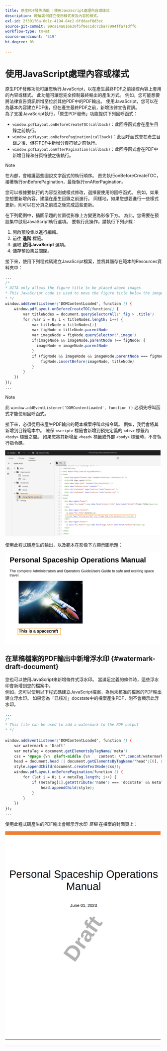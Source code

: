 ```yaml
---
title: 原生PDF發佈功能 |使用JavaScript處理內容或樣式
description: 瞭解如何建立使用樣式表及內容的樣式。
exl-id: 2f301f6a-0d1c-4194-84c2-0fddaef8d3ec
source-git-commit: 99ca14a816630f5f0ec1dc72ba77994ffa71dff6
workflow-type: tm+mt
source-wordcount: '519'
ht-degree: 0%

---
```


# 使用JavaScript處理內容或樣式

原生PDF發佈功能可讓您執行JavaScript，以在產生最終PDF之前操控內容上套用的內容或樣式。 此功能可讓您完全控制最終輸出的產生方式。 例如，您可能想要將法律宣告資訊新增至位於其他PDF中的PDF輸出。 使用JavaScript，您可以在為基本內容建立PDF後，但在產生最終PDF之前，新增法律宣告資訊。\
為了支援JavaScript執行，「原生PDF發佈」功能提供下列回呼函式：

* `window.pdfLayout.onBeforeCreateTOC(callback)`：此回呼函式會在產生目錄之前執行。
* `window.pdfLayout.onBeforePagination(callback)`：此回呼函式會在產生目錄之後、但在PDF中新增分頁符號之前執行。
* `window.pdfLayout.onAfterPagination(callback)`：此回呼函式會在PDF中新增目錄和分頁符號之後執行。

>[!NOTE]
>
>在內部，會維護這些圖說文字函式的執行順序。 首先執行onBeforeCreateTOC，接著執行onBeforePagination，最後執行onAfterPagination。

您可以根據要執行的內容型別或樣式修改，選擇要使用的回呼函式。 例如，如果您想要新增內容，建議在產生目錄之前進行。 同樣地，如果您想要進行一些樣式更新，則可以在分頁之前或之後完成這些更新。

在下列範例中，插圖示題的位置從影像上方變更為影像下方。 為此，您需要在預設集中啟用JavaScript執行選項。 要執行此操作，請執行下列步驟：

1. 開啟預設集以進行編輯。
1. 前往 **進階** 標籤。
1. 選取 **啟用JavaScript** 選項。
1. 儲存預設集並關閉。

接下來，使用下列程式碼建立JavaScript檔案，並將其儲存在範本的Resources資料夾中：

```css
...
/*
* DITA only allows the figure title to be placed above images 
* This JavaScript code is used to move the figure title below the image
* */
window.addEventListener('DOMContentLoaded', function () {
    window.pdfLayout.onBeforeCreateTOC(function() {
        var titleNodes = document.querySelectorAll('.fig > .title')
        for (var i = 0; i < titleNodes.length; i++) {
            var titleNode = titleNodes[i]
            var figNode = titleNode.parentNode
            var imageNode = figNode.querySelector('.image')
            if(imageNode && imageNode.parentNode !== figNode) {
              imageNode = imageNode.parentNode
            }
            if (figNode && imageNode && imageNode.parentNode === figNode) {
                figNode.insertBefore(imageNode, titleNode)
            }
        }
    })
});
...
```

>[!NOTE]
>
>此 `window.addEventListener('DOMContentLoaded', function ()` 必須先呼叫函式才能使用回呼函式。

接下來，必須從用來產生PDF輸出的範本檔案呼叫此指令碼。 例如，我們會將其新增到目錄範本中。 確保 `<script>` 標籤會新增到預先定義的 `<div>` 標籤內 `<body>` 標籤之間。 如果您將其新增至 `<head>` 標籤或外部 `<body>` 標籤時，不會執行指令碼。

<img src="./assets/js-added-resources-template.png" width="500">

使用此程式碼產生的輸出，以及範本在影像下方顯示圖示題：

<img src="./assets/fig-title-below-image.png" width="500">

## 在草稿檔案的PDF輸出中新增浮水印 {#watermark-draft-document}

您也可以使用JavaScript來新增條件式浮水印。 當滿足定義的條件時，這些浮水印會新增到您的檔案中。\
例如，您可以使用以下程式碼建立JavaScript檔案，為尚未核准的檔案的PDF輸出建立浮水印。 如果您為「已核准」docstate中的檔案產生PDF，則不會顯示此浮水印。

```css
...
/*
* This file can be used to add a watermark to the PDF output
* */

window.addEventListener('DOMContentLoaded', function () {
    var watermark = 'Draft'
    var metaTag = document.getElementsByTagName('meta')
    css = "@page {\n  @left-middle {\n    content: \"".concat(watermark, "\";\n    z-index: 100;\n    font-family: sans-serif;\n    font-size: 80pt;\n    font-weight: bold;\n    color: gray(0, 0.3);\n    text-align: center;\n    transform: rotate(-54.7deg);\n    position: absolute;\n    left: 0;\n    top: 0;\n    width: 100%;\n    height: 100%;\n  }\n}")
    head = document.head || document.getElementsByTagName('head')[0], style = document.createElement('style');
    style.appendChild(document.createTextNode(css));
    window.pdfLayout.onBeforePagination(function () {
        for (let i = 0; i < metaTag.length; i++) {
            if (metaTag[i].getAttribute('name') === 'docstate' && metaTag[i].getAttribute('value') !== 'Approved') {
                head.appendChild(style);
            }
        }
    })
});
...
```

使用此程式碼產生的PDF輸出會顯示浮水印 *草稿* 在檔案的封面頁上：

<img src="./assets/draft-watermark.png" width="500">
